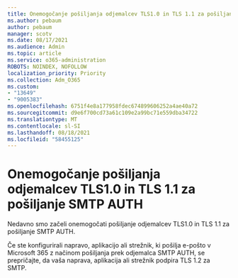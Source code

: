 ```yaml
---
title: Onemogočanje pošiljanja odjemalcev TLS1.0 in TLS 1.1 za pošiljanje SMTP AUTH
ms.author: pebaum
author: pebaum
manager: scotv
ms.date: 08/17/2021
ms.audience: Admin
ms.topic: article
ms.service: o365-administration
ROBOTS: NOINDEX, NOFOLLOW
localization_priority: Priority
ms.collection: Adm_O365
ms.custom:
- "13649"
- "9005383"
ms.openlocfilehash: 6751f4e8a177958fdec674899606252a4ae40a72
ms.sourcegitcommit: d9e6f700cd73a61c109e2a99bc71e559dba34722
ms.translationtype: MT
ms.contentlocale: sl-SI
ms.lasthandoff: 08/18/2021
ms.locfileid: "58455125"
---
```

# <a name="disabling-tls10-and-tls-11-for-smtp-auth-client-submission"></a>Onemogočanje pošiljanja odjemalcev TLS1.0 in TLS 1.1 za pošiljanje SMTP AUTH

Nedavno smo začeli onemogočati pošiljanje odjemalcev TLS1.0 in TLS 1.1 za pošiljanje SMTP AUTH. 

Če ste konfigurirali napravo, aplikacijo ali strežnik, ki pošilja e-pošto v Microsoft 365 z načinom pošiljanja prek odjemalca SMTP AUTH, se prepričajte, da vaša naprava, aplikacija ali strežnik podpira TLS 1.2 za SMTP. 